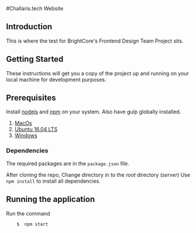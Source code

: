 #Challaris.tech Website

## Introduction
This is where the test for BrightCore's Frontend Design Team Project sits. 

## Getting Started

These instructions will get you a copy of the project up and running on your local machine for development purposes.

## Prerequisites

Install [nodejs][1] and [npm][2] on your system. Also have gulp globally installed.


1. [MacOs][3]
2. [Ubuntu 16.04 LTS][4]
3. [Windows][5]

### Dependencies

The required packages are in the `package.json` file. 

After cloning the repo, Change directory in to the _root_  directory (*server*)
Use `npm install` to install all dependencies.

## Running the application
Run the command

        $  npm start


[1]: https://nodejs.org/en/  "Node.js Official Site"
[2]: https://www.npmjs.com/ "NPM Official Site"
[3]: http://blog.teamtreehouse.com/install-node-js-npm-mac "teamtreehouse Blog"
[4]: https://www.digitalocean.com/community/tutorials/how-to-install-node-js-on-ubuntu-16-04 "Digital Ocean"
[5]: http://blog.teamtreehouse.com/install-node-js-npm-windows "team teamtreehouse blog"
